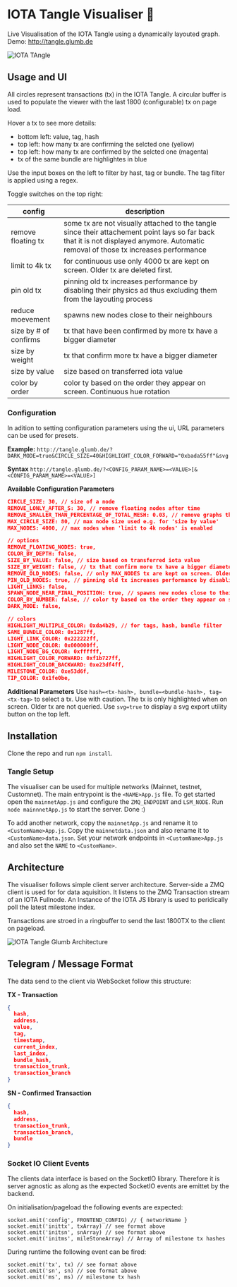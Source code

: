 # IOTA Tangle Visualiser 🦔

Live Visualisation of the IOTA Tangle using a dynamically layouted graph.
Demo: http://tangle.glumb.de

![IOTA TAngle](https://user-images.githubusercontent.com/3062564/56504720-bcf0db80-6519-11e9-898a-050709804887.png)

## Usage and UI

All circles represent transactions (tx) in the IOTA Tangle.
A circular buffer is used to populate the viewer with the last 1800 (configurable) tx on page load.

Hover a tx to see more details:

- bottom left: value, tag, hash
- top left: how many tx are confirming the selcted one (yellow)
- top left: how many tx are confirmed by the selcted one (magenta)
- tx of the same bundle are highlightes in blue

Use the input boxes on the left to filter by hast, tag or bundle. The tag filter is applied using a regex.

Toggle switches on the top right:

| config                | description                                                                                                                                                                          |
| --------------------- | ------------------------------------------------------------------------------------------------------------------------------------------------------------------------------------ |
| remove floating tx    | some tx are not visually attached to the tangle since their attachement point lays so far back that it is not displayed anymore. Automatic removal of those tx increases performance |
| limit to 4k tx        | for continuous use only 4000 tx are kept on screen. Older tx are deleted first.                                                                                                      |
| pin old tx            | pinning old tx increases performance by disabling their physics ad thus excluding them from the layouting process                                                                    |
| reduce moevement      | spawns new nodes close to their neighbours                                                                                                                                           |
| size by # of confirms | tx that have been confirmed by more tx have a bigger diameter                                                                                                                        |
| size by weight        | tx that confirm more tx have a bigger diameter                                                                                                                                       |
| size by value         | size based on transferred iota value                                                                                                                                                 |
| color by order        | color ty based on the order they appear on screen. Continuous hue rotation                                                                                                           |

### Configuration

In adition to setting configuration parameters using the ui, URL parameters can be used for presets.

**Example:**
`http://tangle.glumb.de/?DARK_MODE=true&CIRCLE_SIZE=40&HIGHLIGHT_COLOR_FORWARD="0xbada55ff"&svg`

**Syntax**
`http://tangle.glumb.de/?<CONFIG_PARAM_NAME>=<VALUE>[&<CONFIG_PARAM_NAME>=<VALUE>]`

**Available Configuration Parameters**

```json
CIRCLE_SIZE: 30, // size of a node
REMOVE_LONLY_AFTER_S: 30, // remove floating nodes after time
REMOVE_SMALLER_THAN_PERCENTAGE_OF_TOTAL_MESH: 0.03, // remove graphs that are smaller than % of all nodes
MAX_CIRCLE_SIZE: 80, // max node size used e.g. for 'size by value'
MAX_NODES: 4000, // max nodes when 'limit to 4k nodes' is enabled

// options
REMOVE_FLOATING_NODES: true,
COLOR_BY_DEPTH: false,
SIZE_BY_VALUE: false, // size based on transferred iota value
SIZE_BY_WEIGHT: false, // tx that confirm more tx have a bigger diameter
REMOVE_OLD_NODES: false, // only MAX_NODES tx are kept on screen. Older tx are deleted first.
PIN_OLD_NODES: true, // pinning old tx increases performance by disabling their physics ad thus excluding them from the layouting process
LIGHT_LINKS: false,
SPAWN_NODE_NEAR_FINAL_POSITION: true, // spawns new nodes close to their neighbours
COLOR_BY_NUMBER: false, // color ty based on the order they appear on screen. Continuous hue rotation
DARK_MODE: false,

// colors
HIGHLIGHT_MULTIPLE_COLOR: 0xda4b29, // for tags, hash, bundle filter
SAME_BUNDLE_COLOR: 0x1287ff,
LIGHT_LINK_COLOR: 0x222222ff,
LIGHT_NODE_COLOR: 0x000000ff,
LIGHT_NODE_BG_COLOR: 0xffffff,
HIGHLIGHT_COLOR_FORWARD: 0xf1b727ff,
HIGHLIGHT_COLOR_BACKWARD: 0xe23df4ff,
MILESTONE_COLOR: 0xe53d6f,
TIP_COLOR: 0x1fe0be,
```

**Additional Parameters**
Use `hash=<tx-hash>, bundle=<bundle-hash>, tag=<tx-tag>` to select a tx. Use with caution. The tx is only highlighted when on screen. Older tx are not queried.
Use `svg=true` to display a svg export utility button on the top left.

## Installation

Clone the repo and run `npm install`.

### Tangle Setup

The visualiser can be used for multiple networks (Mainnet, testnet, Customnet). The main entrypoint is the `<NAME>App.js` file.
To get started open the `mainnetApp.js` and configure the `ZMQ_ENDPOINT` and `LSM_NODE`.
Run `node mainnnetApp.js` to start the server. Done :)

To add another network, copy the `mainnetApp.js` and rename it to `<CustomName>App.js`. Copy the `mainnetdata.json` and also rename it to `<CustomName>data.json`.
Set your network endpoints in `<CustomName>App.js` and also set the `NAME` to `<CustomName>`.

## Architecture

The visualiser follows simple client server architecture. Server-side a ZMQ client is used for for data aquisition. It listens to the ZMQ Transaction stream of an IOTA Fullnode. An Instance of the IOTA JS library is used to peridically poll the latest milestone index.

Transactions are stroed in a ringbuffer to send the last 1800TX to the client on pageload.

![IOTA Tangle Glumb Architecture](https://user-images.githubusercontent.com/3062564/56865038-cb337180-69c9-11e9-9caa-4a7d26c18b14.png)

## Telegram / Message Format

The data send to the client via WebSocket follow this structure:

**TX - Transaction**

```json
{
  hash,
  address,
  value,
  tag,
  timestamp,
  current_index,
  last_index,
  bundle_hash,
  transaction_trunk,
  transaction_branch
}
```

**SN - Confirmed Transaction**

```json
{
  hash,
  address,
  transaction_trunk,
  transaction_branch,
  bundle
}
```

### Socket IO Client Events

The clients data interface is based on the SocketIO library. Therefore it is server agnostic as along as the expected SocketIO events are emittet by the backend.

On initialisation/pageload the following events are expected:

```
socket.emit('config', FRONTEND_CONFIG) // { networkName }
socket.emit('inittx', txArray) // see format above
socket.emit('initsn', snArray) // see format above
socket.emit('initms', mileStoneArray) // Array of milestone tx hashes
```

During runtime the following event can be fired:
````
socket.emit('tx', tx) // see format above
socket.emit('sn', sn) // see format above
socket.emit('ms', ms) // milestone tx hash
````
